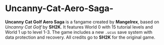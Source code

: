 # Uncanny-Cat-Aero-Saga-
**Uncanny Cat Golf Aero Saga** is a fangame created by **Mangelrex**, based on *Uncanny Cat Golf* by **SH2K**. It features World 0 with 15 tutorial levels and World 1 up to level 1-3. The game includes a new `.ucus` save system with data protection and recovery. All credits go to **SH2K** for the original game.
